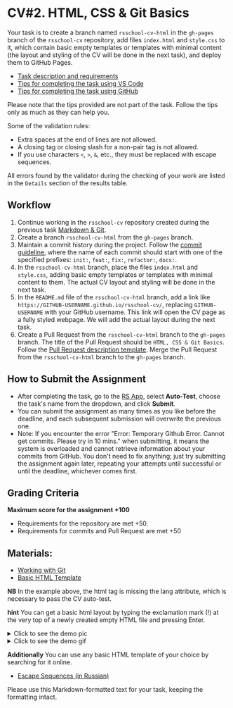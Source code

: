 # CV#2. HTML, CSS & Git Basics

Your task is to create a branch named `rsschool-cv-html` in the `gh-pages` branch of the `rsschool-cv` repository, add files `index.html` and `style.css` to it, which contain basic empty templates or templates with minimal content (the layout and styling of the CV will be done in the next task), and deploy them to GitHub Pages.

- [Task description and requirements](cv.md)
- [Tips for completing the task using VS Code](../cv-hints.md)
- [Tips for completing the task using GitHub](../cv-github-hints.md)

Please note that the tips provided are not part of the task. Follow the tips only as much as they can help you.

Some of the validation rules:
- Extra spaces at the end of lines are not allowed.
- A closing tag or closing slash for a non-pair tag is not allowed.
- If you use characters `<`, `>`, `&`, etc., they must be replaced with escape sequences.

All errors found by the validator during the checking of your work are listed in the `Details` section of the results table.

## Workflow
1. Continue working in the `rsschool-cv` repository created during the previous task [Markdown & Git](git-markdown.md).
2. Create a branch `rsschool-cv-html` from the `gh-pages` branch.
3. Maintain a commit history during the project. Follow the [commit guideline](https://docs.rs.school/#/git-convention), where the name of each commit should start with one of the specified prefixes: `init:`, `feat:`, `fix:`, `refactor:`, `docs:`.
4. In the `rsschool-cv-html` branch, place the files `index.html` and `style.css`, adding basic empty templates or templates with minimal content to them. The actual CV layout and styling will be done in the next task.
5. In the `README.md` file of the `rsschool-cv-html` branch, add a link like `https://GITHUB-USERNAME.github.io/rsschool-cv/`, replacing `GITHUB-USERNAME` with your GitHub username. This link will open the CV page as a fully styled webpage. We will add the actual layout during the next task.
6. Create a Pull Request from the `rsschool-cv-html` branch to the `gh-pages` branch. The title of the Pull Request should be `HTML, CSS & Git Basics`. Follow the [Pull Request description template](https://docs.rs.school/#/pull-request-review-process?id=Требования-к-pull-request-pr). Merge the Pull Request from the `rsschool-cv-html` branch to the `gh-pages` branch.

## How to Submit the Assignment
- After completing the task, go to the [RS App](https://app.rs.school/), select **Auto-Test**, choose the task's name from the dropdown, and click **Submit**.
- You can submit the assignment as many times as you like before the deadline, and each subsequent submission will overwrite the previous one.
- Note: If you encounter the error "Error: Temporary Github Error. Cannot get commits. Please try in 10 mins." when submitting, it means the system is overloaded and cannot retrieve information about your commits from GitHub. You don't need to fix anything; just try submitting the assignment again later, repeating your attempts until successful or until the deadline, whichever comes first.

## Grading Criteria
**Maximum score for the assignment +100**
- Requirements for the repository are met +50.
- Requirements for commits and Pull Request are met +50

## Materials:
- [Working with Git](../git.md)
- [Basic HTML Template](https://www.w3schools.com/html/)

**NB** In the example above, the html tag is missing the lang attribute, which is necessary to pass the CV auto-test.

**hint** You can get a basic html layout by typing the exclamation mark (!) at the very top of a newly created empty HTML file and pressing Enter.

<details><summary>Click to see the demo pic</summary>

Create an empty index.html document. Place the cursor inside the HTML editor content and type `!`. You will get a content selection dialog that looks like this:

![demo](../images/html_template_basic.JPG)

</details>

<details><summary>Click to see the demo gif</summary>

![demo](../images/basic_html_2.gif)

</details>

**Additionally** You can use any basic HTML template of your choice by searching for it online.

- [Escape Sequences (in Russian)](https://www.lexium.ru/2009/05/343/)

Please use this Markdown-formatted text for your task, keeping the formatting intact.
